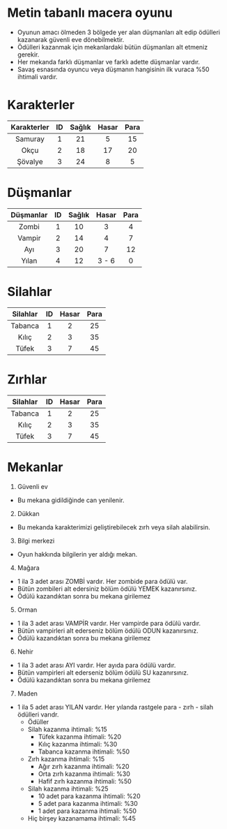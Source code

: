 # Metin tabanlı macera oyunu
- Oyunun amacı ölmeden 3 bölgede yer alan düşmanları alt edip ödülleri kazanarak güvenli eve dönebilmektir.
- Ödülleri kazanmak için mekanlardaki bütün düşmanları alt etmeniz gerekir.
- Her mekanda farklı düşmanlar ve farklı adette düşmanlar vardır.
- Savaş esnasında oyuncu veya düşmanın hangisinin ilk vuraca %50 ihtimali vardır.

# Karakterler
| Karakterler | ID | Sağlık | Hasar | Para |
|:-----------:|:--:|:-------:|:-------:|:------:|
| Samuray     |  1 |     21 | 5     | 15   |
| Okçu        |  2 |     18 | 17    | 20   |
| Şövalye     |  3 |     24 | 8     | 5    |

# Düşmanlar
| Düşmanlar | ID | Sağlık | Hasar | Para |
|:---------:|:--:|:------:|:-----:|:----:|
| Zombi     |  1 |   10   |   3   |   4  |
| Vampir    |  2 |   14   |   4   |   7  |
| Ayı       |  3 |   20   |   7   |  12  |
| Yılan     |  4 |   12   | 3 - 6 |   0  |

# Silahlar
| Silahlar | ID | Hasar | Para |
|:--------:|:--:|:-----:|:----:|
| Tabanca  |  1 |   2   |  25  |
| Kılıç    |  2 |   3   |  35  |
| Tüfek    |  3 |   7   |  45  |

# Zırhlar
| Silahlar | ID | Hasar | Para |
|:--------:|:--:|:-----:|:----:|
| Tabanca  |  1 |   2   |  25  |
| Kılıç    |  2 |   3   |  35  |
| Tüfek    |  3 |   7   |  45  |

# Mekanlar
1. Güvenli ev 
- Bu mekana gidildiğinde can yenilenir.

2. Dükkan
- Bu mekanda karakterimizi geliştirebilecek zırh veya silah alabilirsin.

3. Bilgi merkezi
- Oyun hakkında bilgilerin yer aldığı mekan.

4. Mağara
- 1 ila 3 adet arası ZOMBİ vardır. Her zombide para ödülü var.
- Bütün zombileri alt edersiniz bölüm ödülü YEMEK kazanırsınız.
- Ödülü kazandıktan sonra bu mekana girilemez

5. Orman
- 1 ila 3 adet arası VAMPİR vardır. Her vampirde para ödülü vardır.
- Bütün vampirleri alt ederseniz bölüm ödülü ODUN kazanırsınız.
- Ödülü kazandıktan sonra bu mekana girilemez

6. Nehir
- 1 ila 3 adet arası AYI vardır. Her ayıda para ödülü vardır.
- Bütün vampirleri alt ederseniz bölüm ödülü SU kazanırsınız.
- Ödülü kazandıktan sonra bu mekana girilemez

7. Maden
- 1 ila 5 adet arası YILAN vardır. Her yılanda rastgele para - zırh - silah ödülleri varıdr.
    - Ödüller
    - Silah kazanma ihtimali: %15
        - Tüfek kazanma ihtimali: %20
        - Kılıç kazanma ihtimali: %30
        - Tabanca kazanma ihtimali: %50
    - Zırh kazanma ihtimali: %15
        - Ağır zırh kazanma ihtimali: %20
        - Orta zırh kazanma ihtimali: %30
        - Hafif zırh kazanma ihtimali: %50
    - Silah kazanma ihtimali: %25
        - 10 adet para kazanma ihtimali: %20
        - 5 adet para kazanma ihtimali: %30
        - 1 adet para kazanma ihtimali: %50
    - Hiç birşey kazanamama ihtimali: %45

